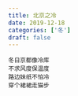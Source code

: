 ```yaml
---
title: 北京之冷
date: 2019-12-18
categories: ['冬']
draft: false
---
```


```
冬日京都像冷库
不求风度保温度
路边妹纸不怕冷
穿个裙裙走猫步
```